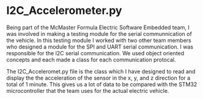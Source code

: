 # I2C_Accelerometer.py

Being part of the McMaster Formula Electric Software Embedded team, I was involved in making a testing module for the serial communnication of the vehicle. In this testing module I worked with two other team members who designed a module for the SPI and UART serial communication. I was responsible for the I2C serial communication. We used object oriented concepts and each made a class for each communication protocal. 

The I2C_Acceleromet.py file is the class which I have designed to read and display the the acceleration of the sensor in the x, y, and z direction for a total of 1 minute. This gives us a lot of data to be compared with the STM32 microcontroller that the team uses for the actual electric vehicle. 
